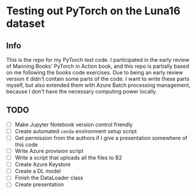 # Testing out PyTorch on the Luna16 dataset

## Info

This is the repo for my PyTorch test code. I participated in the
early review of Manning Books' PyTorch in Action book, and this repo is
partially based on me following the books code exercises. Due to being an early
review version it didn't contain some parts of the code. I want to write these
parts myself, but also extended them with Azure Batch processing management,
because I don't have the necessary computing power locally.

## TODO

- [ ] Make Jupyter Notebook version control friendly
- [ ] Create automated `conda` environment setup script
- [ ] Get permission from the authors if I give a presentation somewhere of this
    code
- [ ] Write Azure provision script
- [ ] Write a script that uploads all the files to B2
- [ ] Create Azure Keystore
- [ ] Create a DL model
- [ ] Finish the DataLoader class
- [ ] Create presentation
